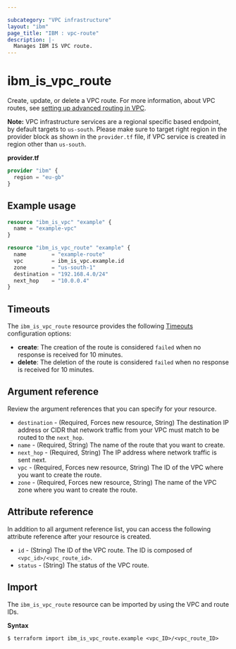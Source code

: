 ```yaml
---

subcategory: "VPC infrastructure"
layout: "ibm"
page_title: "IBM : vpc-route"
description: |-
  Manages IBM IS VPC route.
---
```


# ibm_is_vpc_route
Create, update, or delete a VPC route. For more information, about VPC routes, see [setting up advanced routing in VPC](https://cloud.ibm.com/docs/vpc?topic=vpc-about-custom-routes).

**Note:** 
VPC infrastructure services are a regional specific based endpoint, by default targets to `us-south`. Please make sure to target right region in the provider block as shown in the `provider.tf` file, if VPC service is created in region other than `us-south`.

**provider.tf**

```terraform
provider "ibm" {
  region = "eu-gb"
}
```

## Example usage

```terraform
resource "ibm_is_vpc" "example" {
  name = "example-vpc"
}

resource "ibm_is_vpc_route" "example" {
  name        = "example-route"
  vpc         = ibm_is_vpc.example.id
  zone        = "us-south-1"
  destination = "192.168.4.0/24"
  next_hop    = "10.0.0.4"
}

```

## Timeouts
The `ibm_is_vpc_route` resource provides the following [Timeouts](https://www.terraform.io/docs/language/resources/syntax.html) configuration options:

- **create**: The creation of the route is considered `failed` when no response is received for 10 minutes. 
- **delete**: The deletion of the route is considered `failed` when no response is received for 10 minutes. 


## Argument reference
Review the argument references that you can specify for your resource. 

- `destination` - (Required, Forces new resource, String) The destination IP address or CIDR that network traffic from your VPC must match to be routed to the `next_hop`.
- `name` - (Required, String) The name of the route that you want to create.
- `next_hop` - (Required, String) The IP address where network traffic is sent next.
- `vpc` - (Required, Forces new resource, String) The ID of the VPC where you want to create the route. 
- `zone` - (Required, Forces new resource, String) The name of the VPC zone where you want to create the route.

## Attribute reference
In addition to all argument reference list, you can access the following attribute reference after your resource is created.

- `id` - (String) The ID of the VPC route. The ID is composed of `<vpc_id>/<vpc_route_id>`.
- `status` - (String) The status of the VPC route.

## Import
The `ibm_is_vpc_route` resource can be imported by using the VPC and route IDs. 

**Syntax**

```
$ terraform import ibm_is_vpc_route.example <vpc_ID>/<vpc_route_ID>
```
